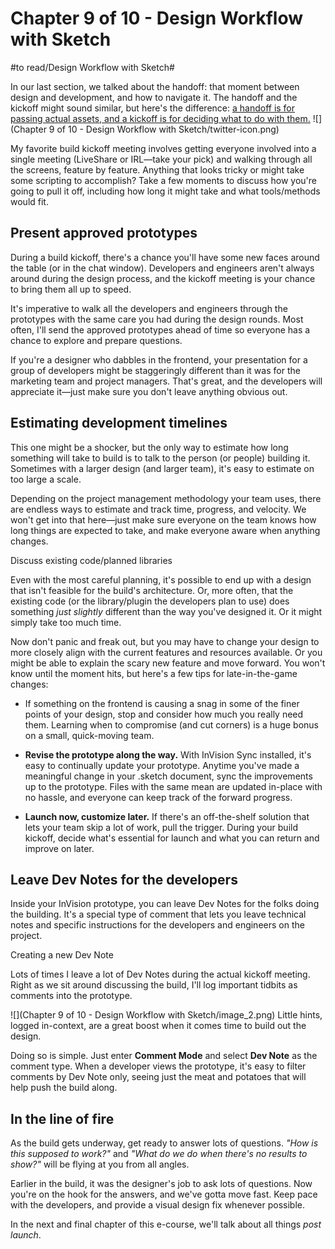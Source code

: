 # Chapter 9 of 10 - Design Workflow with Sketch
#to read/Design Workflow with Sketch#

In our last section, we talked about the handoff: that moment between design and development, and how to navigate it. The handoff and the kickoff might sound similar, but here's the difference: [a handoff is for passing actual assets, and a kickoff is for deciding what to do with them.](https://twitter.com/intent/tweet?text=%22a%20handoff%20is%20for%20passing%20actual%20assets,%20and%20a%20kickoff%20is%20for%20deciding%20what%20to%20do%20with%20them.%22+http://bit.ly/1VJg2Kh%20via%20@InVisionApp)
![](Chapter 9 of 10 - Design Workflow with Sketch/twitter-icon.png)
 

My favorite build kickoff meeting involves getting everyone involved into a single meeting (LiveShare or IRL—take your pick) and walking through all the screens, feature by feature. Anything that looks tricky or might take some scripting to accomplish? Take a few moments to discuss how you're going to pull it off, including how long it might take and what tools/methods would fit.

## Present approved prototypes

During a build kickoff, there's a chance you'll have some new faces around the table (or in the chat window). Developers and engineers aren't always around during the design process, and the kickoff meeting is your chance to bring them all up to speed.

It's imperative to walk all the developers and engineers through the prototypes with the same care you had during the design rounds. Most often, I'll send the approved prototypes ahead of time so everyone has a chance to explore and prepare questions.

If you're a designer who dabbles in the frontend, your presentation for a group of developers might be staggeringly different than it was for the marketing team and project managers. That's great, and the developers will appreciate it—just make sure you don't leave anything obvious out.

## Estimating development timelines

This one might be a shocker, but the only way to estimate how long something will take to build is to talk to the person (or people) building it. Sometimes with a larger design (and larger team), it's easy to estimate on too large a scale.

Depending on the project management methodology your team uses, there are endless ways to estimate and track time, progress, and velocity. We won't get into that here—just make sure everyone on the team knows how long things are expected to take, and make everyone aware when anything changes.

Discuss existing code/planned libraries

Even with the most careful planning, it's possible to end up with a design that isn't feasible for the build's architecture. Or, more often, that the existing code (or the library/plugin the developers plan to use) does something *just slightly* different than the way you've designed it. Or it might simply take too much time.

Now don't panic and freak out, but you may have to change your design to more closely align with the current features and resources available. Or you might be able to explain the scary new feature and move forward. You won't know until the moment hits, but here's a few tips for late-in-the-game changes:

* If something on the frontend is causing a snag in some of the finer points of your design, stop and consider how much you really need them. Learning when to compromise (and cut corners) is a huge bonus on a small, quick-moving team.

* **Revise the prototype along the way.** With InVision Sync installed, it's easy to continually update your prototype. Anytime you've made a meaningful change in your .sketch document, sync the improvements up to the prototype. Files with the same mean are updated in-place with no hassle, and everyone can keep track of the forward progress.

* **Launch now, customize later.** If there's an off-the-shelf solution that lets your team skip a lot of work, pull the trigger. During your build kickoff, decide what's essential for launch and what you can return and improve on later.

## Leave Dev Notes for the developers

Inside your InVision prototype, you can leave Dev Notes for the folks doing the building. It's a special type of comment that lets you leave technical notes and specific instructions for the developers and engineers on the project.

Creating a new Dev Note

Lots of times I leave a lot of Dev Notes during the actual kickoff meeting. Right as we sit around discussing the build, I'll log important tidbits as comments into the prototype.

![](Chapter 9 of 10 - Design Workflow with Sketch/image_2.png)
Little hints, logged in-context, are a great boost when it comes time to build out the design.

Doing so is simple. Just enter **Comment Mode** and select **Dev Note** as the comment type. When a developer views the prototype, it's easy to filter comments by Dev Note only, seeing just the meat and potatoes that will help push the build along.

## In the line of fire

As the build gets underway, get ready to answer lots of questions. *"How is this supposed to work?"* and *"What do we do when there's no results to show?"* will be flying at you from all angles.

Earlier in the build, it was the designer's job to ask lots of questions. Now you're on the hook for the answers, and we've gotta move fast. Keep pace with the developers, and provide a visual design fix whenever possible.

In the next and final chapter of this e-course, we'll talk about all things *post launch*.